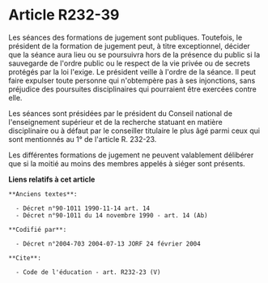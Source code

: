 # Article R232-39

Les séances des formations de jugement sont publiques. Toutefois, le président de la formation de jugement peut, à titre
exceptionnel, décider que la séance aura lieu ou se poursuivra hors de la présence du public si la sauvegarde de l'ordre
public ou le respect de la vie privée ou de secrets protégés par la loi l'exige. Le président veille à l'ordre de la séance.
Il peut faire expulser toute personne qui n'obtempère pas à ses injonctions, sans préjudice des poursuites disciplinaires qui
pourraient être exercées contre elle. 

Les séances sont présidées par le président du Conseil national de l'enseignement supérieur et de la recherche statuant en
matière disciplinaire ou à défaut par le conseiller titulaire le plus âgé parmi ceux qui sont mentionnés au 1° de l'article
R. 232-23. 

Les différentes formations de jugement ne peuvent valablement délibérer que si la moitié au moins des membres appelés à
siéger sont présents.

**Liens relatifs à cet article**

	**Anciens textes**:

	  - Décret n°90-1011 1990-11-14 art. 14
	  - Décret n°90-1011 du 14 novembre 1990 - art. 14 (Ab)

	**Codifié par**:

	  - Décret n°2004-703 2004-07-13 JORF 24 février 2004

	**Cite**:

	  - Code de l'éducation - art. R232-23 (V)
